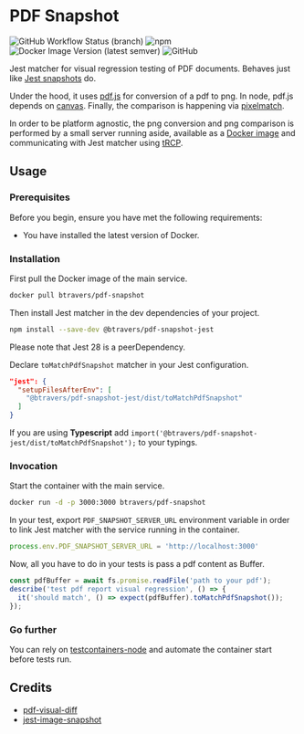 # PDF Snapshot

![GitHub Workflow Status (branch)](https://img.shields.io/github/workflow/status/btravers/pdf-snapshot/ci/main?logo=githubactions)
![npm](https://img.shields.io/npm/v/@btravers/pdf-snapshot-jest?color=g&label=version&logo=npm)
![Docker Image Version (latest semver)](https://img.shields.io/docker/v/btravers/pdf-snapshot?color=g&logo=docker)
![GitHub](https://img.shields.io/github/license/btravers/pdf-snapshot?color=g)

Jest matcher for visual regression testing of PDF documents. 
Behaves just like [Jest snapshots](https://facebook.github.io/jest/docs/snapshot-testing.html) do.

Under the hood, it uses [pdf.js](https://github.com/mozilla/pdf.js) for conversion of a pdf to png. 
In node, pdf.js depends on [canvas](https://github.com/Automattic/node-canvas).
Finally, the comparison is happening via [pixelmatch](https://github.com/mapbox/pixelmatch).

In order to be platform agnostic, the png conversion and png comparison is performed by a small server running aside, available as a [Docker image](https://hub.docker.com/r/btravers/pdf-snapshot) and communicating with Jest matcher using [tRCP](https://github.com/trpc/trpc). 

## Usage

### Prerequisites

Before you begin, ensure you have met the following requirements:

- You have installed the latest version of Docker.

### Installation

First pull the Docker image of the main service.
```sh
docker pull btravers/pdf-snapshot
```

Then install Jest matcher in the dev dependencies of your project.

```sh
npm install --save-dev @btravers/pdf-snapshot-jest
```

Please note that Jest 28 is a peerDependency. 

Declare `toMatchPdfSnapshot` matcher in your Jest configuration.

```json
"jest": {
  "setupFilesAfterEnv": [
    "@btravers/pdf-snapshot-jest/dist/toMatchPdfSnapshot"
  ]
}
```

If you are using **Typescript** add `import('@btravers/pdf-snapshot-jest/dist/toMatchPdfSnapshot');` to your typings.

### Invocation

Start the container with the main service.

```sh
docker run -d -p 3000:3000 btravers/pdf-snapshot
```

In your test, export `PDF_SNAPSHOT_SERVER_URL` environment variable in order to link Jest matcher with the service running in the container.
```js
process.env.PDF_SNAPSHOT_SERVER_URL = 'http://localhost:3000'
```

Now, all you have to do in your tests is pass a pdf content as Buffer.

```ts
const pdfBuffer = await fs.promise.readFile('path to your pdf');
describe('test pdf report visual regression', () => {
  it('should match', () => expect(pdfBuffer).toMatchPdfSnapshot());
});
```

### Go further

You can rely on [testcontainers-node](https://github.com/testcontainers/testcontainers-node) and automate the container start before tests run.

## Credits

- [pdf-visual-diff](https://github.com/moshensky/pdf-visual-diff)
- [jest-image-snapshot](https://github.com/americanexpress/jest-image-snapshot)
